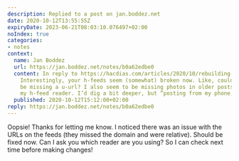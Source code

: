 ```yaml
---
description: Replied to a post on jan.boddez.net
date: 2020-10-12T13:55:55Z
expiryDate: 2023-06-21T08:03:10.076497+02:00
noIndex: true
categories:
- notes
context:
  name: Jan Boddez
  url: https://jan.boddez.net/notes/b0a62edbe0
  content: In reply to https://hacdias.com/articles/2020/10/rebuilding-eagle-cms/.
    Interestingly, your h-feeds seem (somewhat) broken now. Like, could your entries
    be missing a u-url? I also seem to be missing photos in older posts—again, in
    my h-feed reader. I’d dig a bit deeper, but “posting from my phone,” etc.
  published: 2020-10-12T15:12:00+02:00
reply: https://jan.boddez.net/notes/b0a62edbe0
---
```


Oopsie! Thanks for letting me know. I noticed there was an issue with the URLs on the feeds (they missed the domain and were relative). Should be fixed now. Can I ask you which reader are you using? So I can check next time before making changes!
